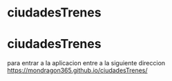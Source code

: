 # ciudadesTrenes
<h1>ciudadesTrenes</h1>
<p>para entrar  a la aplicacion entre a la siguiente direccion <a href="https://mondragon365.github.io/ciudadesTrenes/">https://mondragon365.github.io/ciudadesTrenes/</a> </p>
